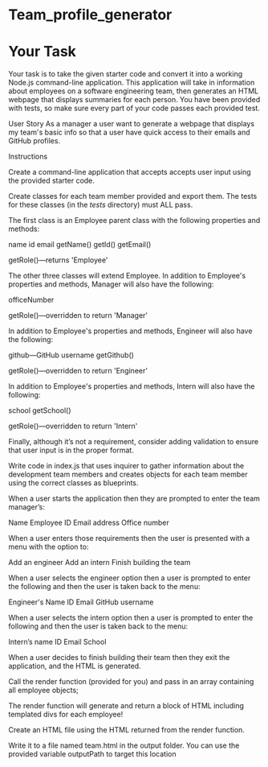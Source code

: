# Team_profile_generator

# Your Task
Your task is to take the given starter code and convert it into a working Node.js command-line application. This application will take in information about employees on a software engineering team, then generates an HTML webpage that displays summaries for each person. You have been provided with tests, so make sure every part of your code passes each provided test.

User Story
As a manager a user want to generate a webpage that displays my team's basic info so that a user have quick access to their emails and GitHub profiles.

Instructions

Create a command-line application that accepts accepts user input using the provided starter code.

Create classes for each team member provided and export them. The tests for these classes (in the _tests_ directory) must ALL pass.

The first class is an Employee parent class with the following properties and methods:

name
id
email
getName()
getId()
getEmail()

getRole()—returns 'Employee'



The other three classes will extend Employee.
In addition to Employee's properties and methods, Manager will also have the following:

officeNumber

getRole()—overridden to return 'Manager'



In addition to Employee's properties and methods, Engineer will also have the following:


github—GitHub username
getGithub()

getRole()—overridden to return 'Engineer'



In addition to Employee's properties and methods, Intern will also have the following:

school
getSchool()

getRole()—overridden to return 'Intern'



Finally, although it’s not a requirement, consider adding validation to ensure that user input is in the proper format.


Write code in index.js that uses inquirer to gather information about the development team members and creates objects for each team member using the correct classes as blueprints.

When a user starts the application then they are prompted to enter the team manager’s:

Name
Employee ID
Email address
Office number


When a user enters those requirements then the user is presented with a menu with the option to:

Add an engineer
Add an intern
Finish building the team


When a user selects the engineer option then a user is prompted to enter the following and then the user is taken back to the menu:

Engineer's Name
ID
Email
GitHub username


When a user selects the intern option then a user is prompted to enter the following and then the user is taken back to the menu:

Intern’s name
ID
Email
School


When a user decides to finish building their team then they exit the application, and the HTML is generated.


Call the render function (provided for you) and pass in an array containing all employee objects;

The render function will generate and return a block of HTML including templated divs for each employee!


Create an HTML file using the HTML returned from the render function.

Write it to a file named team.html in the output folder.
You can use the provided variable outputPath to target this location
